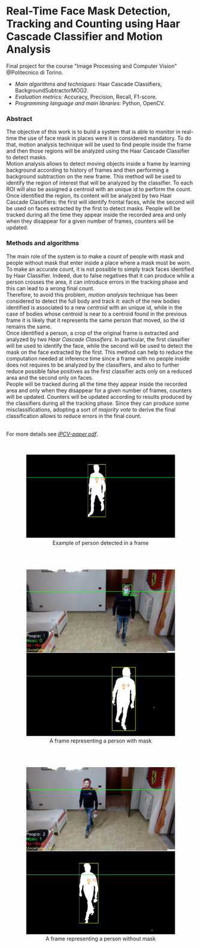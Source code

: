 # Real-Time Face Mask Detection, Tracking and Counting using Haar Cascade Classifier and Motion Analysis

Final project for the course "Image Processing and Computer Vision" @Politecnico di Torino. 

* *Main algorithms and techniques:* Haar Cascade Classifiers, BackgroundSubtractorMOG2.
* *Evaluation metrics:* Accuracy, Precision, Recall, F1-score.
* *Programming language and main libraries:* Python, OpenCV.


### Abstract

The objective of this work is to build a system that is able to monitor in real-time the use of face mask in places were it is considered mandatory. To do that, motion analysis technique will be used to find people inside the frame and then those regions will be analyzed using the Haar Cascade Classifier to detect masks. 
<br>Motion analysis allows to detect moving objects inside a frame by learning background according to history of frames and then performing a background subtraction on the new frame. This method will be used to identify the region of interest that will be analyzed by the classifier. To each ROI will also be assigned a centroid with an unique id to perform the count.
<br>Once identified the region, its content will be analyzed by two Haar Cascade Classifiers: the first will identify frontal faces, while the second will be used on faces extracted by the first to detect masks. People will be tracked during all the time they appear inside the recorded area and only when they disappear for a given number of frames, counters will be updated.

### Methods and algorithms
The main role of the system is to make a count of people with mask and people without mask that enter inside a place where a mask must be worn. To make an accurate count, it is not possible to simply track faces identified by Haar Classifier. Indeed, due to false negatives that it can produce while a person crosses the area, it can introduce errors in the tracking phase and this can lead to a wrong final count.
<br>Therefore, to avoid this problem, *motion analysis* technique has been considered to detect the full body and track it: each of the new bodies identified is associated to a new *centroid* with an unique id, while in the case of bodies whose centroid is near to a centroid found in the previous frame it is likely that it represents the same person that moved, so the id remains the same.
<br>Once identified a person, a crop of the original frame is extracted and analyzed by two *Haar Cascade Classifiers*. In particular, the first classifier will be used to identify the face, while the second will be used to detect the mask on the face extracted by the first. This method can help to reduce the computation needed at inference time since a frame with no people inside does not requires to be analyzed by the classifiers, and also to further reduce possible false positives as the first classifier acts only on a reduced area and the second only on faces.
<br>People will be tracked during all the time they appear inside the recorded area and only when they disappear for a given number of frames, counters will be updated. Counters will be updated according to results produced by the classifiers during all the tracking phase. Since they can produce some misclassifications, adopting a sort of *majority vote* to derive the final classification allows to reduce errors in the final count.

<br>For more details see [*IPCV-paper.pdf*](IPCV-paper.pdf). 

<br>

<figure>
<center>
<img src='imgs/1.png' width=400/>
<figcaption>Example of person detected in a frame</figcaption>
</center>
</figure>

<br><br>

<figure>
<center>
<img src='imgs/2.png' width=400/>
<figcaption>A frame representing a person with mask</figcaption>
</center>
</figure>

<br><br>

<figure>
<center>
<img src='imgs/3.png' width=400/>
<figcaption>A frame representing a person without mask</figcaption>
</center>
</figure>

<br><br>
